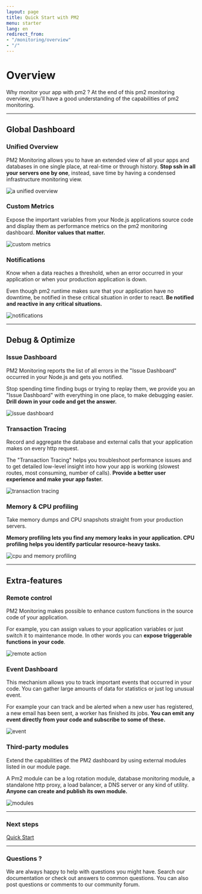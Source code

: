 ```yaml
---
layout: page
title: Quick Start with PM2
menu: starter
lang: en
redirect_from:
- "/monitoring/overview"
- "/"
---
```


# Overview

Why monitor your app with pm2 ? At the end of this pm2 monitoring overview, you'll have a good understanding of the capabilities of pm2 monitoring.

---

## Global Dashboard

### Unified Overview

PM2 Monitoring allows you to have an extended view of all your apps and databases in one single place, at real-time or through history. **Stop ssh in all your servers one by one**, instead, save time by having a condensed infrastructure monitoring view.

![a unified overview]({{site.baseurl}}/img/monitoring/unified.png)

### Custom Metrics

Expose the important variables from your Node.js applications source code and display them as performance metrics on the pm2 monitoring dashboard. **Monitor values that matter.**

![custom metrics]({{site.baseurl}}/img/monitoring/personalized.png)

### Notifications

Know when a data reaches a threshold, when an error occurred in your application or when your production application is down.

Even though pm2 runtime makes sure that your application have no downtime, be notified in these critical situation in order to react. **Be notified and reactive in any critical situations.**

![notifications]({{site.baseurl}}/img/monitoring/notifications.png)

---

## Debug & Optimize

### Issue Dashboard

PM2 Monitoring reports the list of all errors in the "Issue Dashboard" occurred in your Node.js and gets you notified.

Stop spending time finding bugs or trying to replay them, we provide you an "Issue Dashboard" with everything in one place, to make debugging easier. **Drill down in your code and get the answer.**

![issue dashboard]({{site.baseurl}}/img/monitoring/issue.png)

### Transaction Tracing

Record and aggregate the database and external calls that your application makes on every http request.

The "Transaction Tracing" helps you troubleshoot performance issues and to get detailed low-level insight into how your app is working (slowest routes, most consuming, number of calls). **Provide a better user experience and make your app faster.**

![transaction tracing]({{site.baseurl}}/img/monitoring/tracing.png)

### Memory & CPU profiling

Take memory dumps and CPU snapshots straight from your production servers.

**Memory profiling lets you find any memory leaks in your application. CPU profiling helps you identify particular resource-heavy tasks.**

![cpu and memory profiling]({{site.baseurl}}/img/monitoring/profiling.png)

---

## Extra-features

### Remote control

PM2 Monitoring makes possible to enhance custom functions in the source code of your application.

 For example, you can assign values to your application variables or just switch it to maintenance mode. In other words you can **expose triggerable functions in your code**.

![remote action]({{site.baseurl}}/img/monitoring/remote.png)

### Event Dashboard

This mechanism allows you to track important events that occurred in your code. You can gather large amounts of data for statistics or just log unusual event.

For example your can track and be alerted when a new user has registered, a new email has been sent, a worker has finished its jobs. **You can emit any event directly from your code and subscribe to some of these.**


![event]({{site.baseurl}}/img/monitoring/event.png)

### Third-party modules

Extend the capabilities of the PM2 dashboard by using external modules listed in our module page.

A Pm2 module can be a log rotation module, database monitoring module, a standalone http proxy, a load balancer, a DNS server or any kind of utility. **Anyone can create and publish its own module.**

![modules]({{site.baseurl}}/img/monitoring/modules.png)


---

### Next steps

[Quick Start]({{site.baseurl}}/en/monitoring/quick-start/)

---

### Questions ?

We are always happy to help with questions you might have. Search our documentation or check out answers to common questions. You can also post questions or comments to our community forum.



